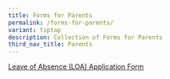 ```yaml
---
title: Forms for Parents
permalink: /forms-for-parents/
variant: tiptap
description: Collection of Forms for Parents
third_nav_title: Parents
---
```

<p><a href="https://form.gov.sg/68a7e6a2852bf11927c93d5f" rel="noopener nofollow" target="_blank">Leave of Absence (LOA) Application Form</a>
</p>
<p></p>